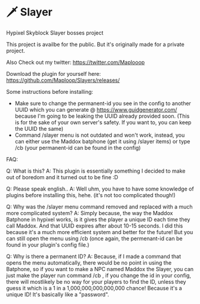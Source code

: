 # 🗡️ Slayer 
Hypixel Skyblock Slayer bosses project

This project is availbe for the public.
But it's originally made for a private project.

Also Check out my twitter:
https://twitter.com/Maplooop

Download the plugin for yourself here:
https://github.com/Maploop/Slayers/releases/

Some instructions before installing:
- Make sure to change the permanent-id you see in the config to another UUID which you can generate @ https://www.guidgenerator.com/ because I'm going to be leaking the UUID already provided soon. (This is for the sake of your own server's safety. If you want to, you can keep the UUID the same)
- Command /slayer menu is not outdated and won't work, instead, you can either use the Maddox batphone (get it using /slayer items) or type /cb (your permanent-id can be found in the config)

FAQ:

Q: What is this?
A: This plugin is essentially something I decided to make out of boredom and it turned out to be fine :D

Q: Please speak english..
A: Well uhm, you have to have some knowledge of plugins before installing this, hehe. (it's not too complicated though!)

Q: Why was the /slayer menu command removed and replaced with a much more complicated system?
A: Simply because, the way the Maddox Batphone in hypixel works, is it gives the player a unique ID each time they call Maddox. And that UUID expires after about 10-15 seconds. I did this because it's a much more efficient system and better for the future! But you can still open the menu using /cb (once again, the permenant-id can be found in your plugin's config file.)

Q: Why is there a permanent ID?
A: Because, if I made a command that opens the menu automatically, there would be no point in using the Batphone, so if you want to make a NPC named Maddox the Slayer, you can just make the player run command /cb , if you change the id in your config, there will mostlikely be no way for your players to find the ID, unless they guess it which is a 1 in a 1,000,000,000,000,000 chance! Because it's a unique ID! It's basically like a "password".
